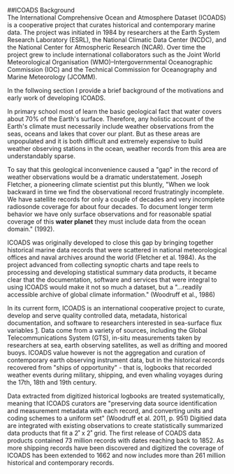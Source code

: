 ##ICOADS Background 
<br>
The International Comprehensive Ocean and Atmosphere Dataset (ICOADS) is a cooperative project that curates historical and contemporary marine data. The project was initiated in 1984 by researchers at the Earth System Research Laboratory (ESRL), the National Climatic Data Center (NCDC), and the National Center for Atmospheric Research (NCAR). Over time the project grew to include international collaborators such as the Joint World Meteorological Organisation (WMO)–Intergovernmental Oceanographic Commission (IOC) and the Technical Commission for Oceanography and Marine Meteorology (JCOMM).  

In the follwoing section I provide a brief background of the motivations and early work of developing ICOADS. 

In primary school most of learn the basic geological fact that water covers about 70% of the Earth's surface. Therefore, any holistic account of the Earth's climate must necessarily include weather observations from the seas, oceans and lakes that cover our plant. But as these areas are unpopulated and it is both difficult and extremely expensive to build weather observing stations in the ocean, weather records from this area are understandably sparse. 

To say that this geological inconvenience caused a "gap" in the record of weather observations would be a dramatic understatement. Joseph Fletcher, a pioneering climate scientist put this bluntly, "When we look backward in time we find the observational record frustratingly incomplete. We have satellite records for only a couple of decades and very incomplete radiosonde coverage for about four decades. To document longer term behavior we have only surface observations and for reasonable spatial coverage of this **water planet** they must include data from the ocean domain." (1992). 

ICOADS was originally developed to close this gap by bringing together historical marine data records that were scattered in national meteorological offices and naval archives around the world (Fletcher et al. 1984). As the project advanced from collecting synoptic charts and tape reels to processing and developing statistical summary data products, it became clear that the documentation, software and services that were integral to using ICOADS would make it not so much a dataset, but a "...readily accessible archive of global climate information." (Woodruff et al., 1986)

In its current form, ICOADS is an international cooperative project to curate, develop and serve quality controlled data, metadata, historical documentation, and software to researchers interested in sea-surface flux variables [1](#chapter-1). Data come from a variety of sources, including the Global Telecommunications System (GTS), in-situ measurements taken by researchers at sea, earth observing satellites, as well as drifting and moored buoys. ICOADS value however is not the aggregation and curation of contemporary earth observing instrument data, but in the historical records recovered from "ships of opportunity" - that is, logbooks that recorded weather events during military, shipping, and even whaling voyages during the 17th, 18th and 19th century. 

Data extracted from digitized historical logbooks are treated systematically, meaning that ICOADS curators are "preserving data source identification and measurement metadata with each record, and converting units and coding schemes to a uniform set" (Woodruff et al. 2011, p. 951) Digitied data are integrated with existing observations to create statistically summarized data products that fit a 2˚ x 2˚ grid. The first release of COADS data products contained 73 million records with dates reaching back to 1852. As more shipping records have been discovered and digitized the coverage of ICOADS has been extended to 1662 and now includes more than 261 million historical and contemporary records.